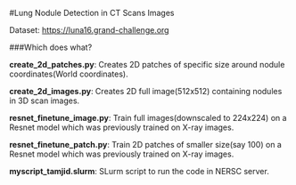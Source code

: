 #Lung Nodule Detection in CT Scans Images



Dataset: https://luna16.grand-challenge.org

###Which does what?

**create_2d_patches.py**: Creates 2D patches of specific size around nodule coordinates(World coordinates).

**create_2d_images.py**: Creates 2D full image(512x512) containing nodules in 3D scan images.

**resnet_finetune_image.py**: Train full images(downscaled to 224x224) on a Resnet model which was previously trained on X-ray images.

**resnet_finetune_patch.py**: Train 2D patches of smaller size(say 100) on a Resnet model which was previously trained on X-ray images.

**myscript_tamjid.slurm**: SLurm script to run the code in NERSC server.

